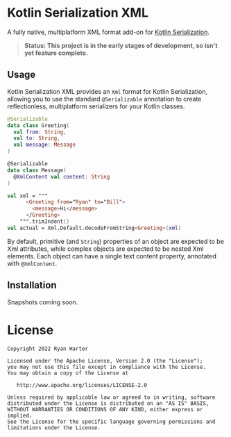 # Kotlin Serialization XML

A fully native, multiplatform XML format add-on for [Kotlin Serialization](https://github.com/Kotlin/kotlinx.serialization).

> **Status: This project is in the early stages of development, so isn't yet feature complete.**

## Usage

Kotlin Serialization XML provides an `Xml` format for Kotlin Serialization, allowing you to use the 
standard `@Serializable` annotation to create reflectionless, multiplatform serializers for your Kotlin
classes.

```kotlin
@Serializable
data class Greeting(
  val from: String,
  val to: String,
  val message: Message
)

@Serializable 
data class Message(
  @XmlContent val content: String
)

val xml = """
      <Greeting from="Ryan" to="Bill">
        <message>Hi</message>
      </Greeting>
    """.trimIndent()
val actual = Xml.Default.decodeFromString<Greeting>(xml)
```

By default, primitive (and `String`) properties of an object are expected to be Xml attributes, while
complex objects are expected to be nested Xml elements. Each object can have a single text content 
property, annotated with `@XmlContent`.

## Installation

Snapshots coming soon.

# License

    Copyright 2022 Ryan Harter

    Licensed under the Apache License, Version 2.0 (the "License");
    you may not use this file except in compliance with the License.
    You may obtain a copy of the License at

       http://www.apache.org/licenses/LICENSE-2.0

    Unless required by applicable law or agreed to in writing, software
    distributed under the License is distributed on an "AS IS" BASIS,
    WITHOUT WARRANTIES OR CONDITIONS OF ANY KIND, either express or implied.
    See the License for the specific language governing permissions and
    limitations under the License.
